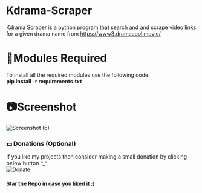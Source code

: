 # Kdrama-Scraper
Kdrama Scraper is a python program that search and and scrape video links for a given drama name from https://www3.dramacool.movie/

# 📎Modules Required
To install all the required modules use the following code:
<br/>
<b>pip install -r requirements.txt</b>

# 📷Screenshot
![Screenshot (6)](https://user-images.githubusercontent.com/68910039/94347128-93799080-ffe6-11ea-834a-69ffa76e1ded.png)

### 💵 Donations (Optional)
If you like my projects then consider making a small donation by clicking below button ^_^
<br/>
[![Donate](https://img.shields.io/badge/Donate-PayPal-blue.svg)](https://www.paypal.com/paypalme/henryrics)

#### Star the Repo in case you liked it :)
